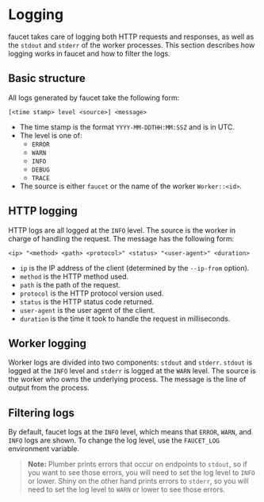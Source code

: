 # Logging

faucet takes care of logging both HTTP requests and responses, as well as
the `stdout` and `stderr` of the worker processes. This section describes
how logging works in faucet and how to filter the logs.

## Basic structure

All logs generated by faucet take the following form:

```
[<time stamp> level <source>] <message>
```

 - The time stamp is the format `YYYY-MM-DDTHH:MM:SSZ` and is in UTC.
 - The level is one of:
    - `ERROR`
    - `WARN`
    - `INFO`
    - `DEBUG`
    - `TRACE`
 - The source is either `faucet` or the name of the worker `Worker::<id>`.


## HTTP logging

HTTP logs are all logged at the `INFO` level. The source is the worker in
charge of handling the request. The message has the following form:

```
<ip> "<method> <path> <protocol>" <status> "<user-agent>" <duration>
```

 - `ip` is the IP address of the client (determined by the `--ip-from` option).
 - `method` is the HTTP method used.
 - `path` is the path of the request.
 - `protocol` is the HTTP protocol version used.
 - `status` is the HTTP status code returned.
 - `user-agent` is the user agent of the client.
 - `duration` is the time it took to handle the request in milliseconds.

## Worker logging

Worker logs are divided into two components: `stdout` and `stderr`.
`stdout` is logged at the `INFO` level and `stderr` is logged at the `WARN`
level. The source is the worker who owns the underlying process. The message
is the line of output from the process.

## Filtering logs

By default, faucet logs at the `INFO` level, which means that `ERROR`,
`WARN`, and `INFO` logs are shown. To change the log level, use the
`FAUCET_LOG` environment variable.

> **Note:** Plumber prints errors that occur on endpoints to `stdout`, so
> if you want to see those errors, you will need to set the log level to
> `INFO` or lower. Shiny on the other hand prints errors to `stderr`, so
> you will need to set the log level to `WARN` or lower to see those errors.
